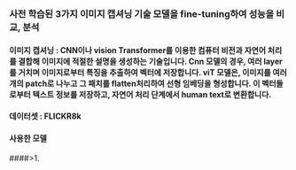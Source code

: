 ### 사전 학습된 3가지 이미지 캡셔닝 기술 모델을 fine-tuning하여 성능을 비교, 분석

#### 이미지 캡셔닝 : CNN이나 vision Transformer를 이용한 컴퓨터 비전과 자연어 처리를 결합해 이미지에 적절한 설명을 생성하는 기술입니다. Cnn 모델의 경우, 여러 layer를 거치며 이미지로부터 특징을 추출하여 벡터에 저장합니다. viT 모델은, 이미지를 여러개의 patch로 나누고 그 패치를 flatten처리하여 선형 임베딩을 형성합니다. 이 벡터들로부터 텍스트 정보를 저장하고, 자연어 처리 단계에서 human text로 변환합니다.

#### 데이터셋 : FLICKR8k

#### 사용한 모델
####>1.
